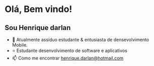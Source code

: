 
 # Olá, Bem vindo! 
 ## Sou Henrique darlan</h1>


 
- :briefcase: Atualmente assíduo estudante & entusiasta de densevolvimento Mobile.
- :star: Estudante desenvolvimento de software e aplicativos 
- 📫 Como me encontrar henrique.darlan@hotmail.com
